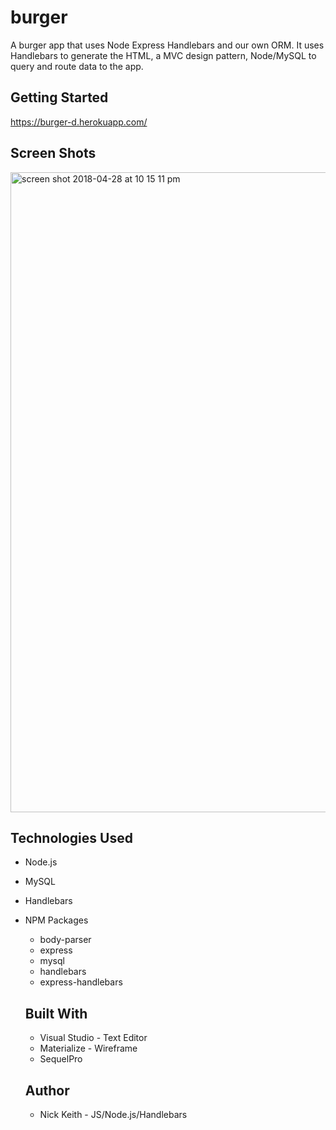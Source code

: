 # burger
A burger app that uses Node Express Handlebars and our own ORM.  It uses Handlebars to generate the HTML, a MVC design pattern, Node/MySQL to query and route data to the app.

## Getting Started
https://burger-d.herokuapp.com/

## Screen Shots
<img width="1024" alt="screen shot 2018-04-28 at 10 15 11 pm" src="https://user-images.githubusercontent.com/33463643/39402873-cb6632da-4b31-11e8-959a-ff4c63b63f7e.png">


## Technologies Used
- Node.js
- MySQL
- Handlebars
- NPM Packages
  - body-parser
  - express
  - mysql
  - handlebars
  - express-handlebars
  
  ## Built With
  
  - Visual Studio - Text Editor
  - Materialize - Wireframe
  - SequelPro 
  
  ## Author
  - Nick Keith - JS/Node.js/Handlebars 

